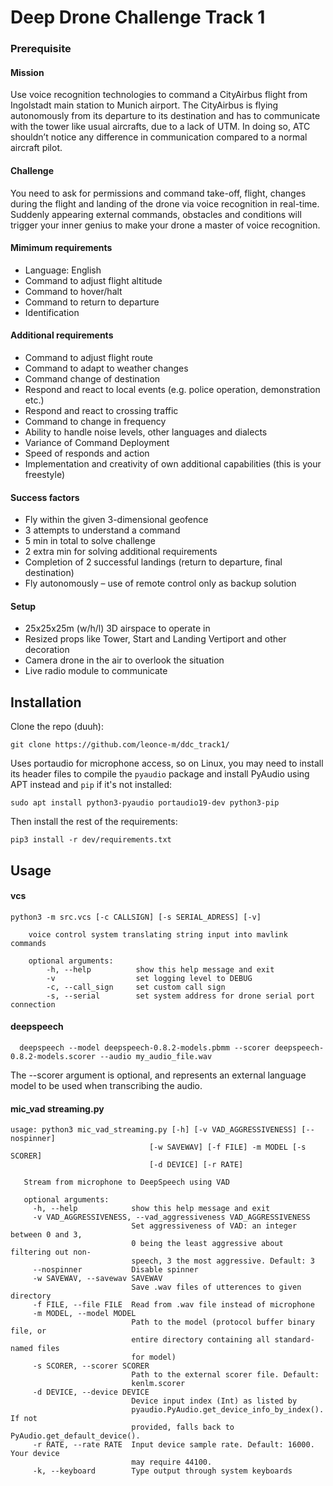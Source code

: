# Deep Drone Challenge Track 1
### Prerequisite
#### Mission
Use voice recognition technologies to command a CityAirbus flight from Ingolstadt main station to Munich airport. The CityAirbus is flying autonomously from its departure to its destination and has to communicate with the tower like usual aircrafts, due to a lack of UTM. In doing so, ATC shouldn’t notice any difference in communication compared to a normal aircraft pilot.

#### Challenge
You need to ask for permissions and command take-off, flight, changes during the flight and landing of the drone via voice recognition in real-time. Suddenly appearing external commands, obstacles and conditions will trigger your inner genius to make your drone a master of voice recognition.

#### Mimimum requirements
* Language: English
* Command to adjust flight altitude
* Command to hover/halt
* Command to return to departure
* Identification

#### Additional requirements
* Command to adjust flight route
* Command to adapt to weather changes
* Command change of destination
* Respond and react to local events (e.g. police operation, demonstration etc.)
* Respond and react to crossing traffic
* Command to change in frequency
* Ability to handle noise levels, other languages and dialects
* Variance of Command Deployment
* Speed of responds and action
* Implementation and creativity of own additional capabilities (this is your freestyle)

#### Success factors
* Fly within the given 3-dimensional geofence
* 3 attempts to understand a command
* 5 min in total to solve challenge
* 2 extra min for solving additional requirements
* Completion of 2 successful landings (return to departure, final destination)
* Fly autonomously – use of remote control only as backup solution

#### Setup
* 25x25x25m (w/h/l) 3D airspace to operate in
* Resized props like Tower, Start and Landing Vertiport and other decoration
* Camera drone in the air to overlook the situation
* Live radio module to communicate

## Installation
Clone the repo (duuh):
```
git clone https://github.com/leonce-m/ddc_track1/
```
Uses portaudio for microphone access, so on Linux, you may need to install its header files to compile the `pyaudio` package and install PyAudio using APT instead and `pip` if it's not installed:
```
sudo apt install python3-pyaudio portaudio19-dev python3-pip
```
Then install the rest of the requirements:
```
pip3 install -r dev/requirements.txt
```

## Usage
#### vcs
```
python3 -m src.vcs [-c CALLSIGN] [-s SERIAL_ADRESS] [-v]

    voice control system translating string input into mavlink commands
    
    optional arguments:
        -h, --help          show this help message and exit
        -v                  set logging level to DEBUG
        -c, --call_sign     set custom call sign
        -s, --serial        set system address for drone serial port connection
```

#### deepspeech
```
  deepspeech --model deepspeech-0.8.2-models.pbmm --scorer deepspeech-0.8.2-models.scorer --audio my_audio_file.wav
```
The --scorer argument is optional, and represents an external language model to be used when transcribing the audio.

#### mic_vad streaming.py
```
usage: python3 mic_vad_streaming.py [-h] [-v VAD_AGGRESSIVENESS] [--nospinner]
                               [-w SAVEWAV] [-f FILE] -m MODEL [-s SCORER]
                               [-d DEVICE] [-r RATE]
   
   Stream from microphone to DeepSpeech using VAD
   
   optional arguments:
     -h, --help            show this help message and exit
     -v VAD_AGGRESSIVENESS, --vad_aggressiveness VAD_AGGRESSIVENESS
                           Set aggressiveness of VAD: an integer between 0 and 3,
                           0 being the least aggressive about filtering out non-
                           speech, 3 the most aggressive. Default: 3
     --nospinner           Disable spinner
     -w SAVEWAV, --savewav SAVEWAV
                           Save .wav files of utterences to given directory
     -f FILE, --file FILE  Read from .wav file instead of microphone
     -m MODEL, --model MODEL
                           Path to the model (protocol buffer binary file, or
                           entire directory containing all standard-named files
                           for model)
     -s SCORER, --scorer SCORER
                           Path to the external scorer file. Default:
                           kenlm.scorer
     -d DEVICE, --device DEVICE
                           Device input index (Int) as listed by
                           pyaudio.PyAudio.get_device_info_by_index(). If not
                           provided, falls back to PyAudio.get_default_device().
     -r RATE, --rate RATE  Input device sample rate. Default: 16000. Your device
                           may require 44100.
     -k, --keyboard        Type output through system keyboards
```
